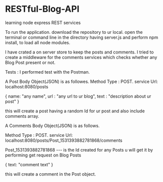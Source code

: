 # RESTful-Blog-API
learning node express REST services

To run the application.
download the repository to ur local.
open the terminal or command line in the directory having server.js and perform npm install, to load all node modules.

I have crated a on server store to keep the posts and comments.
I tried to create a middleware for the comments services which checks whether any Blog Post present or not.

Tests : 
I performed test with the Postman.

A Post Body Object(JSON) is as followes.
Method Type : POST.
service Url: localhost:8080/posts


{
  name: "any name",
  url : "any url to ur blog",
  text : "description about ur post"
}


this will create a post having a random Id for ur post and also include comments array.

A Comments Body Object(JSON) is as follows.

Method Type : POST.
service Url: localhost:8080/posts/Post_1531393882781868/comments

Post_1531393882781868 --- is the Id created for any Posts u will get it by performing get request on Blog Posts

{
  text: "comment text"
}

 this will create a comment in the Post object.
